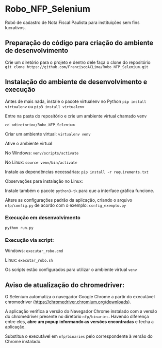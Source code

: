 # Robo_NFP_Selenium

Robô de cadastro de Nota Fiscal Paulista para instituições sem fins lucrativos.

## Preparação do código para criação do ambiente de desenvolvimento

Crie um diretório para o projeto e dentro dele faça o clone do repositório
`git clone https://github.com/FranciscoACLima/Robo_NFP_Selenium.git`

## Instalação do ambiente de desenvolvimento e execução

Antes de mais nada, instale o pacote virtualenv no Python
`pip install virtualenv`
ou 
`pip3 install virtualenv`

Entre na pasta do repositório e crie um ambiente virtual chamado venv

`cd <diretorio>/Robo_NFP_Selenium`

Criar um ambiente virtual: 
`virtualenv venv`

Ative o ambiente virtual

No Windows: 
`venv/scripts/activate` 

No Linux: 
`source venv/bin/activate`

Instale as dependências necessárias: 
`pip install -r requirements.txt`

Observações para instalação no Linux:

Instale também o pacote `python3-tk` para que a interface gráfica funcione.

Altere as configurações padrão da aplicação, criando o arquivo `nfp/config.py` de acordo com o exemplo: `config_exemplo.py`

### Execução em desenvolvimento

`python run.py`


### Execução via script:

Windows: 
`executar_robo.cmd`

Linux: 
`executar_robo.sh`

Os scripts estão configurados para utilizar o ambiente virtual `venv`


## Aviso de atualização do chromedriver:

O Selenium automatiza o navegador Google Chrome a partir do executável chromedriver (https://chromedriver.chromium.org/downloads).

A aplicação verifica a versão do Navegador Chrome instalado com a versão do chromedriver presente no diretório `nfp/binaries`.
Havendo diferença entre eles, **abre um popup informando as versões encontradas** e fecha a aplicação.

Substitua o executável em `nfp/binaries` pelo correspondente à versão do Chrome instalado.
